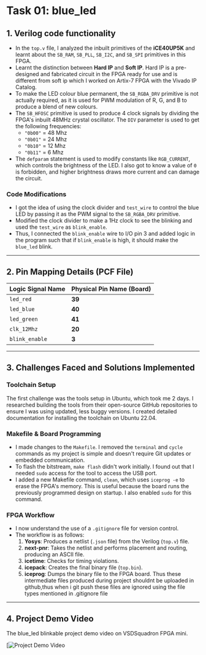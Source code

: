 # Task 01: blue_led

## 1. Verilog code functionality

* In the `top.v` file, I analyzed the inbuilt primitives of the **iCE40UP5K** and learnt about the `SB_RAM`, `SB_PLL`, `SB_I2C`, and `SB_SPI` primitives in this FPGA.
* Learnt the distinction between **Hard IP** and **Soft IP**. Hard IP is a pre-designed and fabricated circuit in the FPGA ready for use and is different from soft ip which I worked on Artix-7 FPGA with the Vivado IP Catalog.
* To make the LED colour blue permanent, the `SB_RGBA_DRV` primitive is not actually required, as it is used for PWM modulation of R, G, and B to produce a blend of new colours.
* The `SB_HFOSC` primitive is used to produce 4 clock signals by dividing the FPGA's inbuilt 48MHz crystal oscillator. The `DIV` parameter is used to get the following frequencies:
    * `"0b00"` = 48 Mhz
    * `"0b01"` = 24 Mhz
    * `"0b10"` = 12 Mhz
    * `"0b11"` = 6 Mhz
* The `defparam` statement is used to modify constants like `RGB_CURRENT`, which controls the brightness of the LED. I also got to know a value of `0` is forbidden, and higher brightness draws more current and can damage the circuit.

### Code Modifications
* I got the idea of using the clock divider and `test_wire` to control the blue LED by passing it as the PWM signal to the `SB_RGBA_DRV` primitive.
* Modified the clock divider to make a 1Hz clock to see the blinking and used the `test_wire` as `blink_enable`.
* Thus, I connected the `blink_enable` wire to I/O pin 3 and added logic in the program such that if `blink_enable` is high, it should make the `blue_led` blink.

---

## 2. Pin Mapping Details (PCF File)

| Logic Signal Name | Physical Pin Name (Board) |
| :---------------- | :------------------------ |
| `led_red`         | **39** |
| `led_blue`        | **40** |
| `led_green`       | **41** |
| `clk_12Mhz`       | **20** |
| `blink_enable`    | **3** |

---

## 3. Challenges Faced and Solutions Implemented

### Toolchain Setup
The first challenge was the tools setup in Ubuntu, which took me 2 days. I researched building the tools from their open-source GitHub repositories to ensure I was using updated, less buggy versions. I created detailed documentation for installing the toolchain on Ubuntu 22.04.

### Makefile & Board Programming
* I made changes to the `Makefile`. I removed the `terminal` and `cycle` commands as my project is simple and doesn't require Git updates or embedded communication.
* To flash the bitstream, `make flash` didn't work initially. I found out that I needed `sudo` access for the tool to access the USB port.
* I added a new Makefile command, `clean`, which uses `iceprog -e` to erase the FPGA's memory. This is useful because the board runs the previously programmed design on startup. I also enabled `sudo` for this command.

### FPGA Workflow
* I now understand the use of a `.gitignore` file for version control.
* The workflow is as follows:
    1.  **Yosys**: Produces a netlist (`.json` file) from the Verilog (`top.v`) file.
    2.  **next-pnr**: Takes the netlist and performs placement and routing, producing an ASCII file.
    3.  **icetime**: Checks for timing violations.
    4.  **icepack**: Creates the final binary file (`top.bin`).
    5.  **iceprog**: Dumps the binary file to the FPGA board.
Thus these intermediate files produced during project shouldnt be uploaded in github,thus when i git push these files are ignored using the file types mentioned in .gitignore file
---

## 4. Project Demo Video

The blue_led blinkable project demo video on VSDSquadron FPGA mini.

[![Project Demo Video]()
